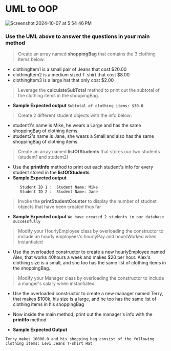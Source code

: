 # UML to OOP

![Screenshot 2024-10-07 at 5 54 46 PM](https://github.com/user-attachments/assets/09a88ba5-e97d-4098-a3a3-816d0ac3bcf6)
### Use the UML above to answer the questions in your main method

> Create an array named **shoppingBag** that contains the 3 clothing items below:
 - clothingItem1 is a small pair of Jeans that cost $20.00
 - clothingItem2 is a medium sized T-shirt that cost $8.00
 - clothingItem3 is a large hat that only cost $2.00

> Leverage the **calculateSubTotal** method to print out the subtotal of the clothing items in the shoppingBag.
- **Sample Expected output** ```Subtotal of clothing items: $30.0```

>  Create 2 different student objects with the info below:
 - student1's name is Mike, he wears a Large and has the same shoppingBag of clothing items.
 - student2's name is Jane, she wears a Small and also has the same shoppingBag of clothing items.
   
 > Create an array named **listOfStudents** that stores our two students (student1 and student2)
 - Use the **printInfo** method to print out each student's info for every student stored in the **listOfStudents** 
 - **Sample Expected output**
   ```
      Student ID 1 :  Student Name: Mike
      Student ID 2 :  Student Name: Jane
   ```

> Invoke the **printStudentCounter** to display the number of studnet objects that have been created thus far
- **Sample Expected output** ```We have created 2 students in our database successfully ```

> Modify your HourlyEmployee class by overloading the constructor to include an hourly employees's hourlyPay and hoursWorked when instantiated
- Use the overloaded constructor to create a new hourlyEmployee named Alex, that works 40hours a week and makes $20 per hour. Alex's clothing size is a small, and she too has the same list of clothing items in the shoppingBag.
  
> Modify your Manager class by overloading the constructor to include a manger's salary when instantiated
- Use the overloaded constructor to create a new manager named Terry, that makes $100k, his size is a large, and he too has the same list of clothing items in his shoppingBag
  
- Now inside the main method, print out the manager's info with the **printIfo** method
- **Sample Expected Output** 
```
Terry makes 10000.0 and his shopping bag consist of the following clothing items: Levi Jeans T-shirt Hat 
```
